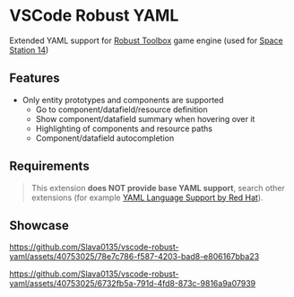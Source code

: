 # VSCode Robust YAML

Extended YAML support for [Robust Toolbox](https://github.com/space-wizards/RobustToolbox) game engine (used for [Space Station 14](https://github.com/space-wizards/space-station-14))

## Features

* Only entity prototypes and components are supported
  * Go to component/datafield/resource definition
  * Show component/datafield summary when hovering over it
  * Highlighting of components and resource paths
  * Component/datafield autocompletion

## Requirements

> This extension **does NOT provide base YAML support**, search other extensions (for example [YAML Language Support by Red Hat](https://marketplace.visualstudio.com/items?itemName=redhat.vscode-yaml)).

## Showcase

<https://github.com/Slava0135/vscode-robust-yaml/assets/40753025/78e7c786-f587-4203-bad8-e806167bba23>

<https://github.com/Slava0135/vscode-robust-yaml/assets/40753025/6732fb5a-791d-4fd8-873c-9816a9a07939>
